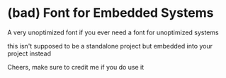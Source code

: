 # (bad) Font for Embedded Systems 

A very unoptimized font if you ever need a font for unoptimized systems

this isn't supposed to be a standalone project but embedded into your project instead

Cheers, make sure to credit me if you do use it